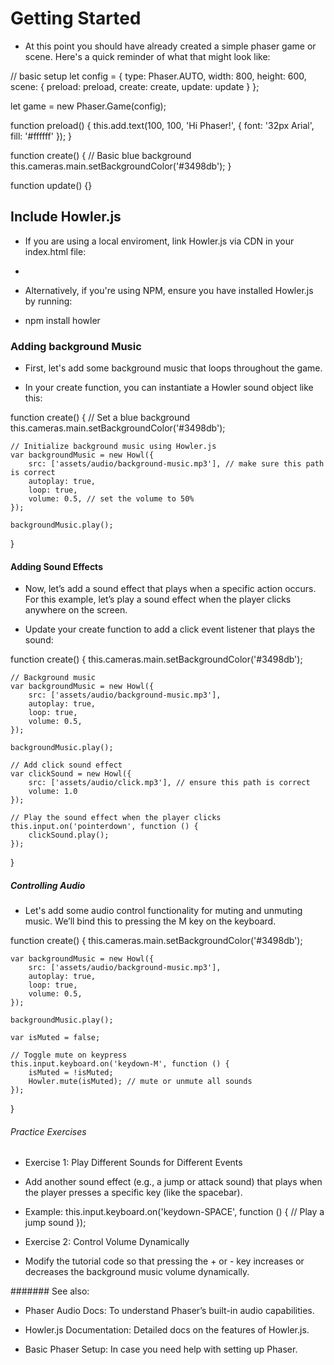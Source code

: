 # Getting Started
- At this point you should have already created a simple phaser game or scene. Here's a quick reminder of what that might look like:

// basic setup
let config = {
    type: Phaser.AUTO,
    width: 800,
    height: 600,
    scene: {
        preload: preload,
        create: create,
        update: update
    }
};

let game = new Phaser.Game(config);

function preload() {
    this.add.text(100, 100, 'Hi Phaser!', { font: '32px Arial', fill: '#ffffff' });
}

function create() {
    // Basic blue background
    this.cameras.main.setBackgroundColor('#3498db');
}

function update() {}

## Include Howler.js
- If you are using a local enviroment, link Howler.js via CDN in your index.html file:

- <script src="https://cdnjs.cloudflare.com/ajax/libs/howler/2.2.3/howler.min.js"></script>

- Alternatively, if you're using NPM, ensure you have installed Howler.js by running:

 - npm install howler

### Adding background Music

 - First, let's add some background music that loops throughout the game.

- In your create function, you can instantiate a Howler sound object like this:

function create() {
    // Set a blue background
    this.cameras.main.setBackgroundColor('#3498db');
    
    // Initialize background music using Howler.js
    var backgroundMusic = new Howl({
        src: ['assets/audio/background-music.mp3'], // make sure this path is correct
        autoplay: true,
        loop: true,
        volume: 0.5, // set the volume to 50%
    });

    backgroundMusic.play();
}

#### Adding Sound Effects

- Now, let’s add a sound effect that plays when a specific action occurs. For this example, let’s play a sound effect when the player clicks anywhere on the screen.

- Update your create function to add a click event listener that plays the sound:

function create() {
    this.cameras.main.setBackgroundColor('#3498db');

    // Background music
    var backgroundMusic = new Howl({
        src: ['assets/audio/background-music.mp3'],
        autoplay: true,
        loop: true,
        volume: 0.5,
    });

    backgroundMusic.play();

    // Add click sound effect
    var clickSound = new Howl({
        src: ['assets/audio/click.mp3'], // ensure this path is correct
        volume: 1.0
    });

    // Play the sound effect when the player clicks
    this.input.on('pointerdown', function () {
        clickSound.play();
    });
}

##### Controlling Audio
- Let's add some audio control functionality for muting and unmuting music. We’ll bind this to pressing the M key on the keyboard.

function create() {
    this.cameras.main.setBackgroundColor('#3498db');

    var backgroundMusic = new Howl({
        src: ['assets/audio/background-music.mp3'],
        autoplay: true,
        loop: true,
        volume: 0.5,
    });

    backgroundMusic.play();

    var isMuted = false;

    // Toggle mute on keypress
    this.input.keyboard.on('keydown-M', function () {
        isMuted = !isMuted;
        Howler.mute(isMuted); // mute or unmute all sounds
    });
}

###### Practice Exercises

- Exercise 1: Play Different Sounds for Different Events

- Add another sound effect (e.g., a jump or attack sound) that plays when the player presses a specific key (like the spacebar).

- Example:
 this.input.keyboard.on('keydown-SPACE', function () {
    // Play a jump sound
});

- Exercise 2: Control Volume Dynamically

- Modify the tutorial code so that pressing the + or - key increases or decreases the background music volume dynamically.

####### See also:
- Phaser Audio Docs: To understand Phaser’s built-in audio capabilities.

- Howler.js Documentation: Detailed docs on the features of Howler.js.

- Basic Phaser Setup: In case you need help with setting up Phaser.
